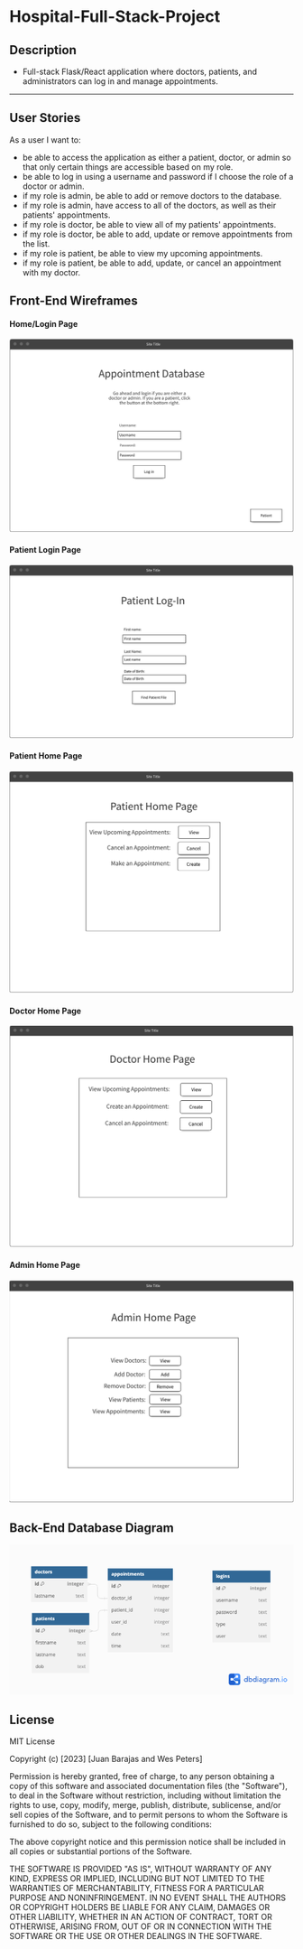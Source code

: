 # Hospital-Full-Stack-Project

## Description

- Full-stack Flask/React application where doctors, patients, and administrators can log in and manage appointments.

---

## User Stories

As a user I want to:

- be able to access the application as either a patient, doctor, or admin so that only certain things are accessible based on my role.
- be able to log in using a username and password if I choose the role of a doctor or admin.
- if my role is admin, be able to add or remove doctors to the database.
- if my role is admin, have access to all of the doctors, as well as their patients' appointments.
- if my role is doctor, be able to view all of my patients' appointments.
- if my role is doctor, be able to add, update or remove appointments from the list.
- if my role is patient, be able to view my upcoming appointments.
- if my role is patient, be able to add, update, or cancel an appointment with my doctor.

## Front-End Wireframes

#### Home/Login Page
![Home/Login](image.png)

#### Patient Login Page
![Patient Login](image-1.png)

#### Patient Home Page
![Patient Home](image-2.png)

#### Doctor Home Page
![Doctor Home](image-3.png)

#### Admin Home Page
![Admin Home](image-4.png)

## Back-End Database Diagram

![DB diagram](image-5.png)

## License

MIT License

Copyright (c) [2023] [Juan Barajas and Wes Peters]

Permission is hereby granted, free of charge, to any person obtaining a copy
of this software and associated documentation files (the "Software"), to deal
in the Software without restriction, including without limitation the rights
to use, copy, modify, merge, publish, distribute, sublicense, and/or sell
copies of the Software, and to permit persons to whom the Software is
furnished to do so, subject to the following conditions:

The above copyright notice and this permission notice shall be included in all
copies or substantial portions of the Software.

THE SOFTWARE IS PROVIDED "AS IS", WITHOUT WARRANTY OF ANY KIND, EXPRESS OR
IMPLIED, INCLUDING BUT NOT LIMITED TO THE WARRANTIES OF MERCHANTABILITY,
FITNESS FOR A PARTICULAR PURPOSE AND NONINFRINGEMENT. IN NO EVENT SHALL THE
AUTHORS OR COPYRIGHT HOLDERS BE LIABLE FOR ANY CLAIM, DAMAGES OR OTHER
LIABILITY, WHETHER IN AN ACTION OF CONTRACT, TORT OR OTHERWISE, ARISING FROM,
OUT OF OR IN CONNECTION WITH THE SOFTWARE OR THE USE OR OTHER DEALINGS IN THE
SOFTWARE.